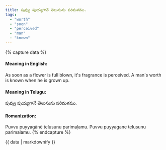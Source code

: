 ```yaml
---
title: పువ్వు పుయ్యగానే తెలుసును పరిమళము.
tags:
  - "worth"
  - "soon"
  - "perceived"
  - "man"
  - "known"
---
```


{% capture data %}
#### Meaning in English:
As soon as a flower is full blown, it's fragrance is perceived.
A man's worth is known when he is grown up.

#### Meaning in Telugu:
పువ్వు పుయ్యగానే తెలుసును పరిమళము.

#### Romanization:
Puvvu puyyagānē telusunu parimaḷamu.
Puvvu puyyagane telusunu parimalamu.
{% endcapture %}

{{ data | markdownify }}

